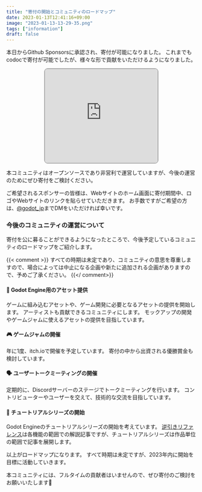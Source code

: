 ```yaml
---
title: "寄付の開始とコミュニティのロードマップ"
date: 2023-01-13T12:41:16+09:00
image: "2023-01-13-13-29-35.png"
tags: ["information"]
draft: false
---
```

本日からGithub Sponsorsに承認され、寄付が可能になりました。
これまでもcodocで寄付が可能でしたが、様々な形で貢献をいただけるようになりました。

<iframe src="https://github.com/sponsors/godot-jp/card" title="Sponsor godot-jp" height="250" class="w-100 mb-2" style="margin:auto; display:block; border: 1px solid #666; border-radius:0.5rem;"></iframe>


本コミュニティはオープンソースであり非営利で運営していますが、今後の運営のためにぜひ寄付をご検討ください。

ご希望されるスポンサーの皆様は、Webサイトのホーム画面に寄付期間中、ロゴやWebサイトのリンクを貼らせていただきます。
お手数ですがご希望の方は、[@godot_jp](https://twitter.com/godot_jp)までDMをいただければ幸いです。

### 今後のコミュニティの運営について

寄付を公に募ることができるようになったところで、今後予定しているコミュニティのロードマップをご紹介します。

{{< comment >}}
すべての時期は未定であり、コミュニティの意思を尊重しますので、場合によっては中止になる企画や新たに追加される企画がありますので、予めご了承ください。
{{</ comment>}}

#### 🎨 Godot Engine用のアセット提供

ゲームに組み込むアセットや、ゲーム開発に必要となるアセットの提供を開始します。
アーティストも貢献できるコミュニティにします。
モックアップの開発やゲームジャムに使えるアセットの提供を目指しています。

#### 🎮 ゲームジャムの開催

年に1度、itch.ioで開催を予定しています。
寄付の中から出資される優勝賞金も検討しています。

#### 🗣️ ユーザートークミーティングの開催

定期的に、Discordサーバーのステージでトークミーティングを行います。
コントリビューターやユーザーを交えて、技術的な交流を目指しています。

#### 🧰 チュートリアルシリーズの開始

Godot Engineのチュートリアルシリーズの開始を考えています。
[逆引きリファレンス](/reference/)は各機能の範囲での解説記事ですが、チュートリアルシリーズは作品単位の範囲で記事を展開します。

以上がロードマップになります。
すべて時期は未定ですが、2023年内に開始を目標に活動していきます。

本コミュニティには、フルタイムの貢献者はいませんので、ぜひ寄付のご検討をお願いいたします🥳